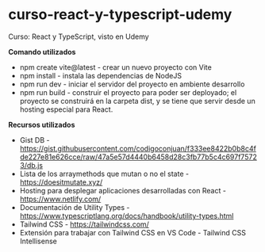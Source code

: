 # curso-react-y-typescript-udemy
Curso: React y TypeScript, visto en Udemy

**Comando utilizados**
- npm create vite@latest - crear un nuevo proyecto con Vite
- npm install - instala las dependencias de NodeJS
- npm run dev - iniciar el servidor del proyecto en ambiente desarrollo
- npm run build - construir el proyecto para poder ser deployado; el proyecto se construirá en la carpeta dist, y se tiene que servir desde un hosting especial para React.

**Recursos utilizados**
- Gist DB - https://gist.githubusercontent.com/codigoconjuan/f333ee8422b0b8c4fde227e81e626cce/raw/47a5e57d4440b6458d28c3fb77b5c4c697f75723/db.js
- Lista de los arraymethods que mutan o no el state - https://doesitmutate.xyz/
- Hosting para desplegar aplicaciones desarrolladas con React - https://www.netlify.com/
- Documentación de Utility Types - https://www.typescriptlang.org/docs/handbook/utility-types.html
- Tailwind CSS - https://tailwindcss.com/
- Extensión para trabajar con Tailwind CSS en VS Code - Tailwind CSS Intellisense